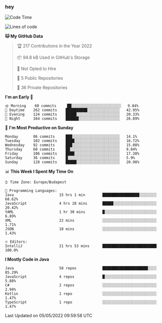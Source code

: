 ### hey

<!--START_SECTION:waka-->
![Code Time](http://img.shields.io/badge/Code%20Time-734%20hrs%2015%20mins-blue)

![Lines of code](https://img.shields.io/badge/From%20Hello%20World%20I%27ve%20Written-495%20Thousand%20lines%20of%20code-blue)

**🐱 My GitHub Data** 

> 🏆 217 Contributions in the Year 2022
 > 
> 📦 94.8 kB Used in GitHub's Storage 
 > 
> 🚫 Not Opted to Hire
 > 
> 📜 5 Public Repositories 
 > 
> 🔑 36 Private Repositories  
 > 
**I'm an Early 🐤** 

```text
🌞 Morning    60 commits     ██░░░░░░░░░░░░░░░░░░░░░░░   9.84% 
🌆 Daytime    262 commits    ██████████░░░░░░░░░░░░░░░   42.95% 
🌃 Evening    124 commits    █████░░░░░░░░░░░░░░░░░░░░   20.33% 
🌙 Night      164 commits    ██████░░░░░░░░░░░░░░░░░░░   26.89%

```
📅 **I'm Most Productive on Sunday** 

```text
Monday       86 commits     ███░░░░░░░░░░░░░░░░░░░░░░   14.1% 
Tuesday      102 commits    ████░░░░░░░░░░░░░░░░░░░░░   16.72% 
Wednesday    92 commits     ███░░░░░░░░░░░░░░░░░░░░░░   15.08% 
Thursday     60 commits     ██░░░░░░░░░░░░░░░░░░░░░░░   9.84% 
Friday       106 commits    ████░░░░░░░░░░░░░░░░░░░░░   17.38% 
Saturday     36 commits     █░░░░░░░░░░░░░░░░░░░░░░░░   5.9% 
Sunday       128 commits    █████░░░░░░░░░░░░░░░░░░░░   20.98%

```


📊 **This Week I Spent My Time On** 

```text
⌚︎ Time Zone: Europe/Budapest

💬 Programming Languages: 
Java                     15 hrs 1 min        █████████████████░░░░░░░░   68.62% 
JavaScript               4 hrs 28 mins       █████░░░░░░░░░░░░░░░░░░░░   20.42% 
YAML                     1 hr 30 mins        █░░░░░░░░░░░░░░░░░░░░░░░░   6.89% 
XML                      22 mins             ░░░░░░░░░░░░░░░░░░░░░░░░░   1.71% 
JSON                     18 mins             ░░░░░░░░░░░░░░░░░░░░░░░░░   1.43%

🔥 Editors: 
IntelliJ                 21 hrs 53 mins      █████████████████████████   100.0%

```

**I Mostly Code in Java** 

```text
Java                     58 repos            █████████████████████░░░░   85.29% 
JavaScript               4 repos             █░░░░░░░░░░░░░░░░░░░░░░░░   5.88% 
C#                       2 repos             ░░░░░░░░░░░░░░░░░░░░░░░░░   2.94% 
Kotlin                   1 repo              ░░░░░░░░░░░░░░░░░░░░░░░░░   1.47% 
TypeScript               1 repo              ░░░░░░░░░░░░░░░░░░░░░░░░░   1.47%

```



 Last Updated on 05/05/2022 09:59:58 UTC
<!--END_SECTION:waka-->
